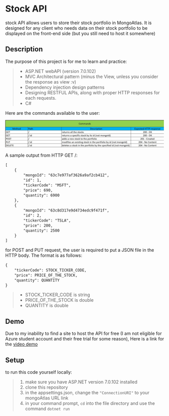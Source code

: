 # Stock API

 stock API allows users to store their stock portfolio in MongoAtlas. It is designed for any client who needs data on their stock portfolio to be displayed on the front-end side (but you still need to host it somewhere)

## Description

The purpose of this project is for me to learn and practice:
> - ASP.NET webAPI (version 7.0.102)
> - MVC Architectural pattern (minus the View, unless you consider the response as view :v)
> - Dependency injection design patterns
> - Designing RESTFUL APIs, along with proper HTTP responses for each requests.
> - C#

Here are the commands available to the user:

![API Commands](images/APIcommands.jpg)

A sample output from HTTP GET /:
```
[
    {
        "mongoId": "63c7e977af3626a9af2cb412",
        "id": 1,
        "tickerCode": "MSFT",
        "price": 690,
        "quantity": 6900
    },
    {
        "mongoId": "63c8d317e9d4734edc9f471f",
        "id": 2,
        "tickerCode": "TSLA",
        "price": 200,
        "quantity": 2500
    }
]
```

for POST and PUT request, the user is required to put a JSON file in the HTTP body. The format is as follows:
```
{
    "tickerCode": STOCK_TICKER_CODE,
    "price": PRICE_OF_THE_STOCK,
    "quantity": QUANTITY
}
```
> - STOCK_TICKER_CODE is string
> - PRICE_OF_THE_STOCK is double
> - QUANTITY is double




## Demo
Due to my inability to find a site to host the API for free (I am not eligible for Azure student account and their free trial for some reason), Here is a link for the [video demo](https://cuhko365-my.sharepoint.com/:v:/g/personal/121040003_link_cuhk_edu_cn/EcWBTnU_q1pOph2sxlsVm7oBdJNK3KilhLa6UDWcHXOMcw?e=jirNF1)


## Setup
to run this code yourself locally:
> 1) make sure you have ASP.NET version 7.0.102 installed
> 2) clone this repository
> 3) in the appsettings.json, change the `"ConnectionURI"` to your mongoAtlas URL link
> 4) in your command prompt, `cd` into the file directory and use the command `dotnet run`




